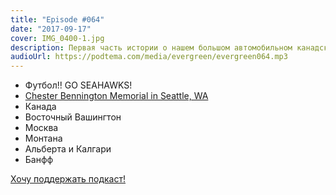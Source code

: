 ```yaml
---
title: "Episode #064"
date: "2017-09-17"
cover: IMG_0400-1.jpg
description: Первая часть истории о нашем большом автомобильном канадском приключении!
audioUrl: https://podtema.com/media/evergreen/evergreen064.mp3
---
```


- Футбол!! GO SEAHAWKS!
- [Chester Bennington Memorial in Seattle, WA](https://www.youtube.com/watch?v=jxDXIkDPQCw)
- Канада
- Восточный Вашингтон
- Москва
- Монтана
- Альберта и Калгари
- Банфф

[Хочу поддержать подкаст!](https://patreon.com/podtema)
